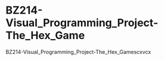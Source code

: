 # BZ214-Visual_Programming_Project-The_Hex_Game
BZ214-Visual_Programming_Project-The_Hex_Gamescxvcx
